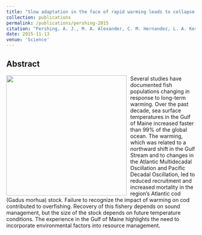 ```yaml
---
title: "Slow adaptation in the face of rapid warming leads to collapse of the Gulf of Maine cod fishery"
collection: publications
permalink: /publications/pershing-2015
citation: "Pershing, A. J., M. A. Alexander, C. M. Hernandez, L. A. Kerr, A. Le Bris, K. E. Mills, J. A. Nye, N. R. Record, <b>H. A. Scannell</b>, J. D. Scott, G. D. Sherwood, and A. C. Thomas (2015), Slow adaptation in the face of rapid warming leads to collapse of the Gulf of Maine cod fishery, <i>Science</i>, 350 (6262): 809-812, DOI: <a href='https://doi.org/0.1126/science.aac9819'>10.1126/science.aac9819</a>"
date: 2015-11-13
venue: 'Science'
---
```



## Abstract
<img src="https://science.sciencemag.org/content/sci/350/6262/809/F1.large.jpg?width=800&height=600&carousel=1" style="float: left; margin-right: 10px; width:320px;"> 
Several studies have documented fish populations changing in response to long-term warming. Over the past decade, sea surface temperatures in the Gulf of Maine increased faster than 99% of the global ocean. The warming, which was related to a northward shift in the Gulf Stream and to changes in the Atlantic Multidecadal Oscillation and Pacific Decadal Oscillation, led to reduced recruitment and increased mortality in the region’s Atlantic cod (Gadus morhua) stock. Failure to recognize the impact of warming on cod contributed to overfishing. Recovery of this fishery depends on sound management, but the size of the stock depends on future temperature conditions. The experience in the Gulf of Maine highlights the need to incorporate environmental factors into resource management.
